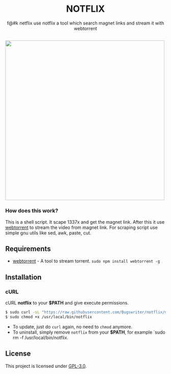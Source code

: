 <h1 align="center">NOTFLIX</h1>
<p align="center">f@#k netflix use notflix a tool which search magnet links and stream it with webtorrent</p>

##  

<img src="./preview.gif" align="center" width="500px">

### How does this work?

This is a shell script. It scape 1337x and get the magnet link.
After this it use [webtorrent](https://webtorrent.io/) to stream the video from magnet link.
For scraping script use simple gnu utils like sed, awk, paste, cut.

## Requirements

* [webtorrent](https://webtorrent.io/) - A tool to stream torrent. `sudo npm install webtorrent -g`

## Installation

### cURL
cURL **notflix** to your **$PATH** and give execute permissions.

```sh
$ sudo curl -sL "https://raw.githubusercontent.com/Bugswriter/notflix/master/notflix" -o /usr/local/bin/notflix
$ sudo chmod +x /usr/local/bin/notflix
```
- To update, just do `curl` again, no need to `chmod` anymore.
- To uninstall, simply remove `notflix` from your **$PATH**, for example `sudo rm -f /usr/local/bin/notflix.

## License
This project is licensed under [GPL-3.0](./LICENSE).

